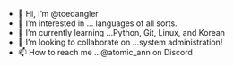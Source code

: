 - 👋 Hi, I’m @toedangler
- 👀 I’m interested in ... languages of all sorts. 
- 🌱 I’m currently learning ...Python, Git, Linux, and Korean
- 💞️ I’m looking to collaborate on ...system administration!
- 📫 How to reach me ...@atomic_ann on Discord

<!---
toedangler/toedangler is a ✨ special ✨ repository because its `README.md` (this file) appears on your GitHub profile.
You can click the Preview link to take a look at your changes.
--->
